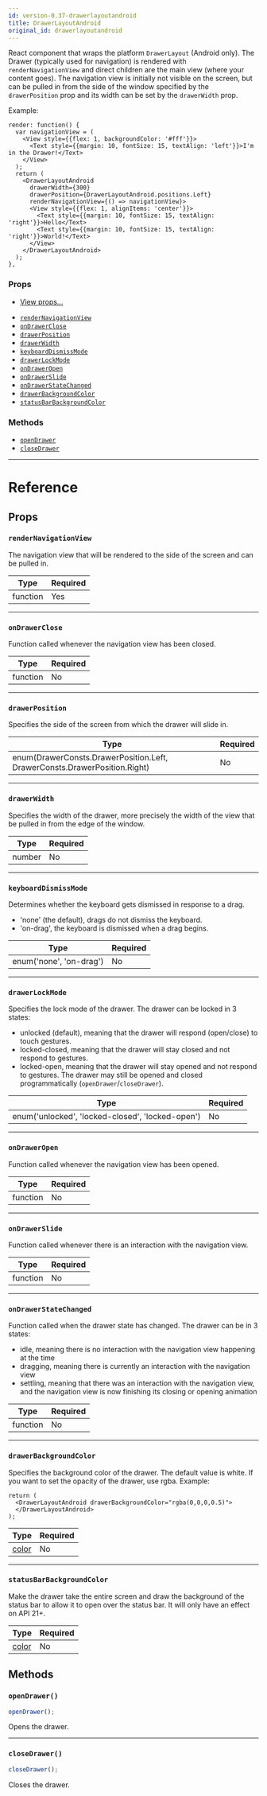 ```yaml
---
id: version-0.37-drawerlayoutandroid
title: DrawerLayoutAndroid
original_id: drawerlayoutandroid
---
```


React component that wraps the platform `DrawerLayout` (Android only). The Drawer (typically used for navigation) is rendered with `renderNavigationView` and direct children are the main view (where your content goes). The navigation view is initially not visible on the screen, but can be pulled in from the side of the window specified by the `drawerPosition` prop and its width can be set by the `drawerWidth` prop.

Example:

```
render: function() {
  var navigationView = (
    <View style={{flex: 1, backgroundColor: '#fff'}}>
      <Text style={{margin: 10, fontSize: 15, textAlign: 'left'}}>I'm in the Drawer!</Text>
    </View>
  );
  return (
    <DrawerLayoutAndroid
      drawerWidth={300}
      drawerPosition={DrawerLayoutAndroid.positions.Left}
      renderNavigationView={() => navigationView}>
      <View style={{flex: 1, alignItems: 'center'}}>
        <Text style={{margin: 10, fontSize: 15, textAlign: 'right'}}>Hello</Text>
        <Text style={{margin: 10, fontSize: 15, textAlign: 'right'}}>World!</Text>
      </View>
    </DrawerLayoutAndroid>
  );
},
```

### Props

- [View props...](view.md#props)

* [`renderNavigationView`](drawerlayoutandroid.md#rendernavigationview)
* [`onDrawerClose`](drawerlayoutandroid.md#ondrawerclose)
* [`drawerPosition`](drawerlayoutandroid.md#drawerposition)
* [`drawerWidth`](drawerlayoutandroid.md#drawerwidth)
* [`keyboardDismissMode`](drawerlayoutandroid.md#keyboarddismissmode)
* [`drawerLockMode`](drawerlayoutandroid.md#drawerlockmode)
* [`onDrawerOpen`](drawerlayoutandroid.md#ondraweropen)
* [`onDrawerSlide`](drawerlayoutandroid.md#ondrawerslide)
* [`onDrawerStateChanged`](drawerlayoutandroid.md#ondrawerstatechanged)
* [`drawerBackgroundColor`](drawerlayoutandroid.md#drawerbackgroundcolor)
* [`statusBarBackgroundColor`](drawerlayoutandroid.md#statusbarbackgroundcolor)

### Methods

- [`openDrawer`](drawerlayoutandroid.md#opendrawer)
- [`closeDrawer`](drawerlayoutandroid.md#closedrawer)

---

# Reference

## Props

### `renderNavigationView`

The navigation view that will be rendered to the side of the screen and can be pulled in.

| Type     | Required |
| -------- | -------- |
| function | Yes      |

---

### `onDrawerClose`

Function called whenever the navigation view has been closed.

| Type     | Required |
| -------- | -------- |
| function | No       |

---

### `drawerPosition`

Specifies the side of the screen from which the drawer will slide in.

| Type                                                                      | Required |
| ------------------------------------------------------------------------- | -------- |
| enum(DrawerConsts.DrawerPosition.Left, DrawerConsts.DrawerPosition.Right) | No       |

---

### `drawerWidth`

Specifies the width of the drawer, more precisely the width of the view that be pulled in from the edge of the window.

| Type   | Required |
| ------ | -------- |
| number | No       |

---

### `keyboardDismissMode`

Determines whether the keyboard gets dismissed in response to a drag.

- 'none' (the default), drags do not dismiss the keyboard.
- 'on-drag', the keyboard is dismissed when a drag begins.

| Type                    | Required |
| ----------------------- | -------- |
| enum('none', 'on-drag') | No       |

---

### `drawerLockMode`

Specifies the lock mode of the drawer. The drawer can be locked in 3 states:

- unlocked (default), meaning that the drawer will respond (open/close) to touch gestures.
- locked-closed, meaning that the drawer will stay closed and not respond to gestures.
- locked-open, meaning that the drawer will stay opened and not respond to gestures. The drawer may still be opened and closed programmatically (`openDrawer`/`closeDrawer`).

| Type                                             | Required |
| ------------------------------------------------ | -------- |
| enum('unlocked', 'locked-closed', 'locked-open') | No       |

---

### `onDrawerOpen`

Function called whenever the navigation view has been opened.

| Type     | Required |
| -------- | -------- |
| function | No       |

---

### `onDrawerSlide`

Function called whenever there is an interaction with the navigation view.

| Type     | Required |
| -------- | -------- |
| function | No       |

---

### `onDrawerStateChanged`

Function called when the drawer state has changed. The drawer can be in 3 states:

- idle, meaning there is no interaction with the navigation view happening at the time
- dragging, meaning there is currently an interaction with the navigation view
- settling, meaning that there was an interaction with the navigation view, and the navigation view is now finishing its closing or opening animation

| Type     | Required |
| -------- | -------- |
| function | No       |

---

### `drawerBackgroundColor`

Specifies the background color of the drawer. The default value is white. If you want to set the opacity of the drawer, use rgba. Example:

```
return (
  <DrawerLayoutAndroid drawerBackgroundColor="rgba(0,0,0,0.5)">
  </DrawerLayoutAndroid>
);
```

| Type               | Required |
| ------------------ | -------- |
| [color](colors.md) | No       |

---

### `statusBarBackgroundColor`

Make the drawer take the entire screen and draw the background of the status bar to allow it to open over the status bar. It will only have an effect on API 21+.

| Type               | Required |
| ------------------ | -------- |
| [color](colors.md) | No       |

## Methods

### `openDrawer()`

```jsx
openDrawer();
```

Opens the drawer.

---

### `closeDrawer()`

```jsx
closeDrawer();
```

Closes the drawer.
